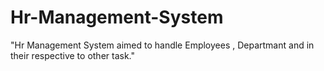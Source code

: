 <h1> Hr-Management-System </h1> 
<p></p>"Hr Management  System aimed to handle Employees , Departmant  and in their respective to other  task."</p>

